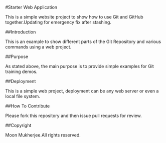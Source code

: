 #Starter Web Application

This is a simple website project to show how to use Git and GitHub together.Updating for emergency fix after stashing.

##Introduction

This is an example to show different parts of the Git Repository and various commands using a web project.

##Purpose

As stated above, the main purpose is to provide simple examples for Git training demos.

##Deployment

This is a simple web project, deployment can be any web server or even a local file system.

##How To Contribute

Please fork this repository and then issue pull requests for review.

##Copyright

Moon Mukherjee.All rights reserved.
